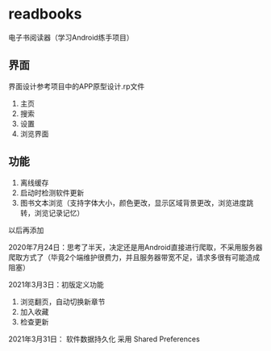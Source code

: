 # readbooks
电子书阅读器（学习Android练手项目）

## 界面

界面设计参考项目中的APP原型设计.rp文件

1. 主页
2. 搜索
3. 设置
4. 浏览界面

## 功能

1. 离线缓存
2. 启动时检测软件更新
3. 图书文本浏览（支持字体大小，颜色更改，显示区域背景更改，浏览进度跳转，浏览记录记忆）


以后再添加

2020年7月24日：思考了半天，决定还是用Android直接进行爬取，不采用服务器爬取方式了（毕竟2个端维护很费力，并且服务器带宽不足，请求多很有可能造成阻塞）

2021年3月3日：初版定义功能
1. 浏览翻页，自动切换新章节
2. 加入收藏
3. 检查更新

2021年3月31日：
软件数据持久化 采用 Shared Preferences
